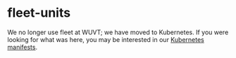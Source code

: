 # fleet-units

We no longer use fleet at WUVT; we have moved to Kubernetes. If you were
looking for what was here, you may be interested in our
[Kubernetes manifests](https://github.com/wuvt/k8s-manifests).

